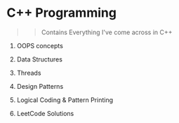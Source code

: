  # C++ Programming  
>> Contains Everything I've come across in C++

1. OOPS concepts

2. Data Structures

3. Threads
   
4. Design Patterns

5. Logical Coding & Pattern Printing

6. LeetCode Solutions
